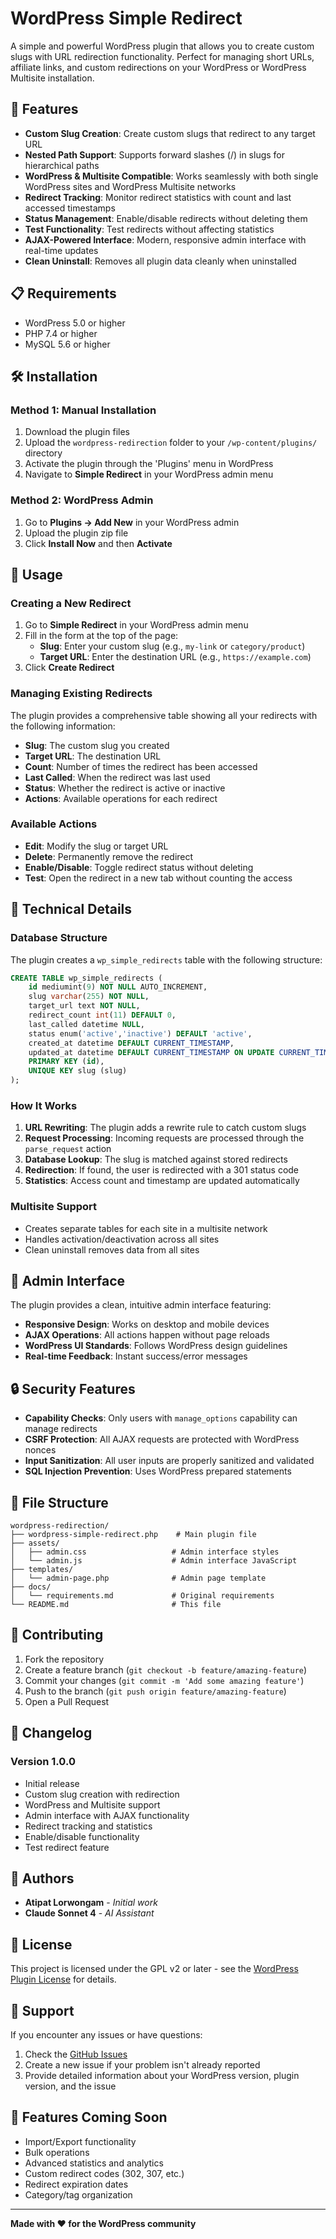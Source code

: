 # WordPress Simple Redirect

A simple and powerful WordPress plugin that allows you to create custom slugs with URL redirection functionality. Perfect for managing short URLs, affiliate links, and custom redirections on your WordPress or WordPress Multisite installation.

## 🚀 Features

- **Custom Slug Creation**: Create custom slugs that redirect to any target URL
- **Nested Path Support**: Supports forward slashes (/) in slugs for hierarchical paths
- **WordPress & Multisite Compatible**: Works seamlessly with both single WordPress sites and WordPress Multisite networks
- **Redirect Tracking**: Monitor redirect statistics with count and last accessed timestamps
- **Status Management**: Enable/disable redirects without deleting them
- **Test Functionality**: Test redirects without affecting statistics
- **AJAX-Powered Interface**: Modern, responsive admin interface with real-time updates
- **Clean Uninstall**: Removes all plugin data cleanly when uninstalled

## 📋 Requirements

- WordPress 5.0 or higher
- PHP 7.4 or higher
- MySQL 5.6 or higher

## 🛠 Installation

### Method 1: Manual Installation

1. Download the plugin files
2. Upload the `wordpress-redirection` folder to your `/wp-content/plugins/` directory
3. Activate the plugin through the 'Plugins' menu in WordPress
4. Navigate to **Simple Redirect** in your WordPress admin menu

### Method 2: WordPress Admin

1. Go to **Plugins → Add New** in your WordPress admin
2. Upload the plugin zip file
3. Click **Install Now** and then **Activate**

## 📖 Usage

### Creating a New Redirect

1. Go to **Simple Redirect** in your WordPress admin menu
2. Fill in the form at the top of the page:
   - **Slug**: Enter your custom slug (e.g., `my-link` or `category/product`)
   - **Target URL**: Enter the destination URL (e.g., `https://example.com`)
3. Click **Create Redirect**

### Managing Existing Redirects

The plugin provides a comprehensive table showing all your redirects with the following information:

- **Slug**: The custom slug you created
- **Target URL**: The destination URL
- **Count**: Number of times the redirect has been accessed
- **Last Called**: When the redirect was last used
- **Status**: Whether the redirect is active or inactive
- **Actions**: Available operations for each redirect

### Available Actions

- **Edit**: Modify the slug or target URL
- **Delete**: Permanently remove the redirect
- **Enable/Disable**: Toggle redirect status without deleting
- **Test**: Open the redirect in a new tab without counting the access

## 🔧 Technical Details

### Database Structure

The plugin creates a `wp_simple_redirects` table with the following structure:

```sql
CREATE TABLE wp_simple_redirects (
    id mediumint(9) NOT NULL AUTO_INCREMENT,
    slug varchar(255) NOT NULL,
    target_url text NOT NULL,
    redirect_count int(11) DEFAULT 0,
    last_called datetime NULL,
    status enum('active','inactive') DEFAULT 'active',
    created_at datetime DEFAULT CURRENT_TIMESTAMP,
    updated_at datetime DEFAULT CURRENT_TIMESTAMP ON UPDATE CURRENT_TIMESTAMP,
    PRIMARY KEY (id),
    UNIQUE KEY slug (slug)
);
```

### How It Works

1. **URL Rewriting**: The plugin adds a rewrite rule to catch custom slugs
2. **Request Processing**: Incoming requests are processed through the `parse_request` action
3. **Database Lookup**: The slug is matched against stored redirects
4. **Redirection**: If found, the user is redirected with a 301 status code
5. **Statistics**: Access count and timestamp are updated automatically

### Multisite Support

- Creates separate tables for each site in a multisite network
- Handles activation/deactivation across all sites
- Clean uninstall removes data from all sites

## 🎨 Admin Interface

The plugin provides a clean, intuitive admin interface featuring:

- **Responsive Design**: Works on desktop and mobile devices
- **AJAX Operations**: All actions happen without page reloads
- **WordPress UI Standards**: Follows WordPress design guidelines
- **Real-time Feedback**: Instant success/error messages

## 🔒 Security Features

- **Capability Checks**: Only users with `manage_options` capability can manage redirects
- **CSRF Protection**: All AJAX requests are protected with WordPress nonces
- **Input Sanitization**: All user inputs are properly sanitized and validated
- **SQL Injection Prevention**: Uses WordPress prepared statements

## 📁 File Structure

```
wordpress-redirection/
├── wordpress-simple-redirect.php    # Main plugin file
├── assets/
│   ├── admin.css                   # Admin interface styles
│   └── admin.js                    # Admin interface JavaScript
├── templates/
│   └── admin-page.php              # Admin page template
├── docs/
│   └── requirements.md             # Original requirements
└── README.md                       # This file
```

## 🤝 Contributing

1. Fork the repository
2. Create a feature branch (`git checkout -b feature/amazing-feature`)
3. Commit your changes (`git commit -m 'Add some amazing feature'`)
4. Push to the branch (`git push origin feature/amazing-feature`)
5. Open a Pull Request

## 📝 Changelog

### Version 1.0.0
- Initial release
- Custom slug creation with redirection
- WordPress and Multisite support
- Admin interface with AJAX functionality
- Redirect tracking and statistics
- Enable/disable functionality
- Test redirect feature

## 👥 Authors

- **Atipat Lorwongam** - *Initial work*
- **Claude Sonnet 4** - *AI Assistant*

## 📄 License

This project is licensed under the GPL v2 or later - see the [WordPress Plugin License](https://wordpress.org/about/license/) for details.

## 🐛 Support

If you encounter any issues or have questions:

1. Check the [GitHub Issues](https://github.com/luozongbao/wordpress-redirection/issues)
2. Create a new issue if your problem isn't already reported
3. Provide detailed information about your WordPress version, plugin version, and the issue

## 🌟 Features Coming Soon

- Import/Export functionality
- Bulk operations
- Advanced statistics and analytics
- Custom redirect codes (302, 307, etc.)
- Redirect expiration dates
- Category/tag organization

---

**Made with ❤️ for the WordPress community**